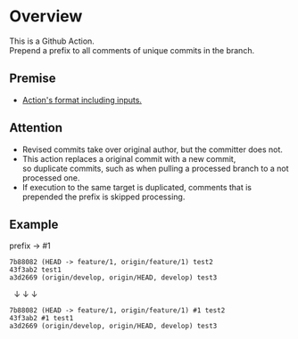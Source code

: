 # Overview

This is a Github Action.  
Prepend a prefix to all comments of unique commits in the branch.  

## Premise

- [Action's format including inputs.](https://github.com/begyyal/act_revise_comments/blob/master/action.yml)

## Attention

- Revised commits take over original author, but the committer does not.
- This action replaces a original commit with a new commit,  
  so duplicate commits, such as when pulling a processed branch to a not processed one.
- If execution to the same target is duplicated, comments that is prepended the prefix is skipped processing.

## Example

prefix -> #1

```
7b88082 (HEAD -> feature/1, origin/feature/1) test2  
43f3ab2 test1  
a3d2669 (origin/develop, origin/HEAD, develop) test3  
```

&nbsp;&nbsp;↓&nbsp;↓&nbsp;↓  

```
7b88082 (HEAD -> feature/1, origin/feature/1) #1 test2  
43f3ab2 #1 test1  
a3d2669 (origin/develop, origin/HEAD, develop) test3
```
